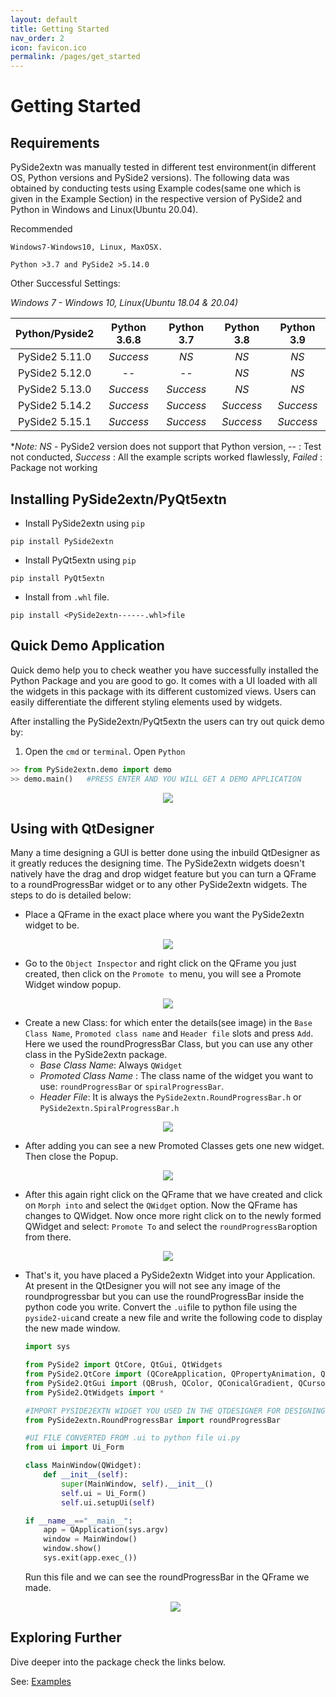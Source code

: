 ```yaml
---
layout: default
title: Getting Started
nav_order: 2
icon: favicon.ico
permalink: /pages/get_started
---
```


# Getting Started

## Requirements

PySide2extn was manually tested in different test environment(in different OS, Python versions and PySide2 versions). The following data was obtained by conducting tests using Example codes(same one which is given in the Example Section) in the respective version of PySide2 and Python in Windows and Linux(Ubuntu 20.04).

Recommended

```
Windows7-Windows10, Linux, MaxOSX.
```

```
Python >3.7 and PySide2 >5.14.0
```

Other Successful Settings:

*Windows 7 - Windows 10, Linux(Ubuntu 18.04 & 20.04)*

| Python/Pyside2 | Python 3.6.8 | Python 3.7 | Python 3.8 | Python 3.9 |
| :------------: | :----------: | :--------: | :--------: | :--------: |
| PySide2 5.11.0 |  *Success*   |    *NS*    |    *NS*    |    *NS*    |
| PySide2 5.12.0 |      --      |     --     |    *NS*    |    *NS*    |
| PySide2 5.13.0 |  *Success*   | *Success*  |    *NS*    |    *NS*    |
| PySide2 5.14.2 |  *Success*   | *Success*  | *Success*  | *Success*  |
| PySide2 5.15.1 |  *Success*   | *Success*  | *Success*  | *Success*  |

**Note:* *NS* - PySide2 version does not support that Python version, -- : Test not conducted, *Success* : All the example scripts worked flawlessly, *Failed* : Package not working

## Installing PySide2extn/PyQt5extn

* Install PySide2extn using `pip`

``` 
pip install PySide2extn
```

* Install PyQt5extn using `pip`

``` 
pip install PyQt5extn
```

* Install from `.whl` file.

```
pip install <PySide2extn------.whl>file
```



## Quick Demo Application

Quick demo help you to check weather you have successfully installed the Python Package and you are good to go. It comes with a UI loaded with all the widgets in this package with its different customized views. Users can easily differentiate the different styling elements used by widgets.

After installing the PySide2extn/PyQt5extn the users can try out quick demo by:

1. Open the `cmd` or `terminal`. Open `Python`

```python
>> from PySide2extn.demo import demo
>> demo.main()   #PRESS ENTER AND YOU WILL GET A DEMO APPLICATION
```



<p align="center">
  <img src="assets/demo/rpb.PNG">
</p>



## Using with QtDesigner

Many a time designing a GUI is better done using the inbuild QtDesigner as it greatly reduces the designing time. The PySide2extn widgets doesn't natively have the drag and drop widget feature but you can turn a QFrame to a roundProgressBar widget or to any other PySide2extn widgets. The steps to do is detailed below:

* Place a QFrame in the exact place where you want the PySide2extn widget to be.

<p align="center">
  <img src="pages/assets/getstart/qtdes1.PNG">
</p>



* Go to the `Object Inspector` and right click on the QFrame you just created, then click on the `Promote to` menu, you will see a Promote Widget window popup.

<p align="center">
  <img src="pages/assets/getstart/qtdes2.PNG">
</p>



* Create a new Class: for which enter the details(see image) in the `Base Class Name`, `Promoted class name` and `Header file` slots and press `Add`. Here we used the roundProgressBar Class, but you can use any other class in the PySide2extn package.
  * *Base Class Name*: Always `QWidget`
  * *Promoted Class Name* : The class name of the widget you want to use: `roundProgressBar` or `spiralProgressBar`.
  * *Header File*: It is always the `PySide2extn.RoundProgressBar.h` or `PySide2extn.SpiralProgressBar.h`

<p align="center">
  <img src="pages/assets/getstart/qtdes3.PNG">
</p>



* After adding you can see a new Promoted Classes gets one new widget. Then close the Popup.

<p align="center">
  <img src="pages/assets/getstart/qtdes4.PNG">
</p>



* After this again right click on the QFrame that we have created and click on `Morph into` and select the `QWidget` option. Now the QFrame has changes to QWidget. Now once more right click on to the newly formed QWidget and select: `Promote To` and select the `roundProgressBar`option from there.

<p align="center">
  <img src="pages/assets/getstart/qtdes5.PNG">
</p>



* That's it, you have placed a PySide2extn Widget into your Application. At present in the QtDesigner you will not see any image of the roundprogressbar but you can use the roundProgressBar inside the python code you write. Convert the `.ui`file to python file using the `pyside2-uic`and create a new file and write the following code to display the new made window.

  ```python
  import sys
  
  from PySide2 import QtCore, QtGui, QtWidgets
  from PySide2.QtCore import (QCoreApplication, QPropertyAnimation, QDate, QDateTime, QMetaObject, QObject, QPoint, QRect, QSize, QTime, QUrl, Qt, QEvent)
  from PySide2.QtGui import (QBrush, QColor, QConicalGradient, QCursor, QFont, QFontDatabase, QIcon, QKeySequence, QLinearGradient, QPalette, QPainter, QPixmap, QRadialGradient, QPen)
  from PySide2.QtWidgets import *
  
  #IMPORT PYSIDE2EXTN WIDGET YOU USED IN THE QTDESIGNER FOR DESIGNING.
  from PySide2extn.RoundProgressBar import roundProgressBar
  
  #UI FILE CONVERTED FROM .ui to python file ui.py
  from ui import Ui_Form  
  
  class MainWindow(QWidget):
      def __init__(self):
          super(MainWindow, self).__init__()
          self.ui = Ui_Form()
          self.ui.setupUi(self)
  
  if __name__=="__main__":
      app = QApplication(sys.argv)
      window = MainWindow()
      window.show()
      sys.exit(app.exec_())
  ```

   Run this file and we can see the roundProgressBar in the QFrame we made.

  <p align="center">
    <img src="pages/assets/getstart/qtdes6.PNG">
  </p>

## Exploring Further

Dive deeper into the package check the links below.





See: [Examples](/pages/example)